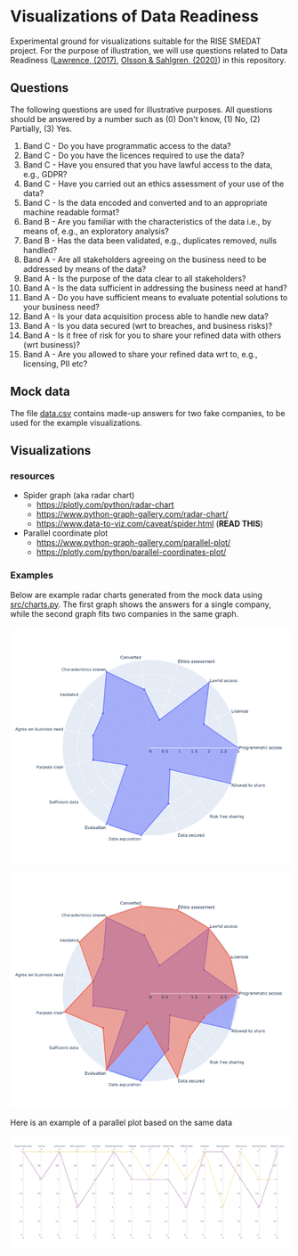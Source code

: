 # Visualizations of Data Readiness

Experimental ground for visualizations suitable for the RISE SMEDAT project. For the purpose of illustration, we
will use questions related to Data Readiness ([Lawrence, (2017)](https://arxiv.org/abs/1705.02245), 
[Olsson & Sahlgren, (2020)](https://arxiv.org/abs/2009.02043)) in this repository.


## Questions

The following questions are used for illustrative purposes. All questions should be answered by a number such as
(0) Don't know, (1) No, (2) Partially, (3) Yes.

1. Band C - Do you have programmatic access to the data?
1. Band C - Do you have the licences required to use the data?
1. Band C - Have you ensured that you have lawful access to the data, e.g., GDPR?
1. Band C - Have you carried out an ethics assessment of your use of the data?
1. Band C - Is the data encoded and converted and to an appropriate machine readable format?
1. Band B - Are you familiar with the characteristics of the data i.e., by means of, e.g., an exploratory analysis?
1. Band B - Has the data been validated, e.g., duplicates removed, nulls handled?
1. Band A - Are all stakeholders agreeing on the business need to be addressed by means of the data?
1. Band A - Is the purpose of the data clear to all stakeholders?
1. Band A - Is the data sufficient in addressing the business need at hand?
1. Band A - Do you have sufficient means to evaluate potential solutions to your business need?
1. Band A - Is your data acquisition process able to handle new data?
1. Band A - Is you data secured (wrt to breaches, and business risks)?
1. Band A - Is it free of risk for you to share your refined data with others (wrt business)?
1. Band A - Are you allowed to share your refined data wrt to, e.g., licensing, PII etc?

## Mock data

The file [data.csv](data/data.csv) contains made-up answers for two fake companies, to be used for the example 
visualizations.

## Visualizations

### resources

* Spider graph (aka radar chart)
  - https://plotly.com/python/radar-chart
  - https://www.python-graph-gallery.com/radar-chart/
  - https://www.data-to-viz.com/caveat/spider.html (**READ THIS**)
* Parallel coordinate plot
  - https://www.python-graph-gallery.com/parallel-plot/
  - https://plotly.com/python/parallel-coordinates-plot/
    
### Examples
Below are example radar charts generated from the mock data using [src/charts.py](src/charts.py). The first graph 
shows the answers for a single company, while the second graph fits two companies in the same graph.

![Radar chart - single company](images/radar_chart_single.png)

![Radar chart - two companies](images/radar_chart_multiple.png)

Here is an example of a parallel plot based on the same data

![Parallel plot - two companies](images/parallel_plot_multiple.png)
